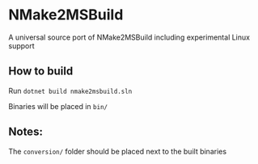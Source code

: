 # NMake2MSBuild
A universal source port of NMake2MSBuild including experimental Linux support


## How to build
Run `dotnet build nmake2msbuild.sln`

Binaries will be placed in `bin/`


## Notes:
The `conversion/` folder should be placed next to the built binaries
